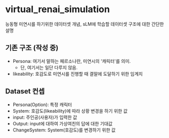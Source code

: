 # virtual_renai_simulation
능동형 미연시를 하기위한 데이터셋 개념, sLM에 학습할 데이터셋 구조에 대한 간단한 설명

## 기존 구조 (작성 중)
- Persona: 여기서 말하는 페르소나란, 미연시의 '캐릭터'를 의미.
  - 단, 여기서는 일단 다루지 않음.
- likeability: 호감도로 미연시를 진행할 때 결말에 도달하기 위한 임계치

## Dataset 컨셉
- Persona(Option): 특정 캐릭터
- System: 호감도(likeability)에 따라 상황 변경을 하기 위한 값
- input: 주인공(사용자)가 입력한 값
- Output: input에 대하여 가상여친의 답에 대한 기대값
- ChangeSystem: System(호감도)를 변경하기 위한 값
